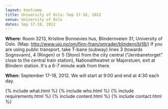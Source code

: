 ```yaml
---
layout: bootcamp
title: University of Oslo: Sep 17-18, 2012
venue: University of Oslo
dates: Sep 17-18, 2012
---
```

**Where:** Room 3213, Kristine Bonnevies hus, Blindernveien 31, University of Oslo. (Map: http://www.uio.no/om/finn-fram/omrader/blindern/bl18/) If you are using public transport, take T-bane (subway) lines 3 (towards Sognsvann), 4 (Ringen) or 5 (Storo) from the city central ("Jernbanetorget" close to the central train station), Nationaltheatret or Majorstuen, exit at Blindern station. It's a 6-7 minute walk from there.

**When:** September 17-18, 2012. We will start at 9:00 and end at 4:30 each day.

{% include what.html %}
{% include who.html %}
{% include requirements.html %}
{% include content.html %}
{% include contact.html %}
